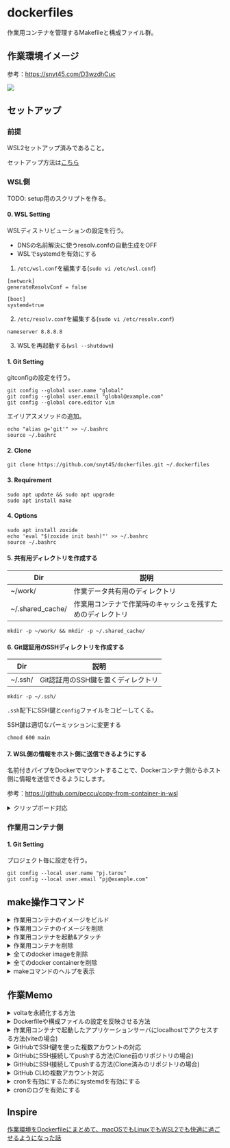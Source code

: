 # dockerfiles
作業用コンテナを管理するMakefileと構成ファイル群。

## 作業環境イメージ
参考：https://snyt45.com/D3wzdhCuc

![](https://firebasestorage.googleapis.com/v0/b/firescript-577a2.appspot.com/o/imgs%2Fapp%2Fmy_blog%2FDWXAyzZ2b4.png?alt=media&token=d98e3929-889a-4b26-bdfb-9a8c365c07d3)

## セットアップ

### 前提

WSL2セットアップ済みであること。

セットアップ方法は[こちら](https://github.com/snyt45/windows11-dotfiles)

### WSL側

TODO: setup用のスクリプトを作る。

#### 0. WSL Setting
WSLディストリビューションの設定を行う。

- DNSの名前解決に使うresolv.confの自動生成をOFF
- WSLでsystemdを有効にする

1. `/etc/wsl.conf`を編集する(`sudo vi /etc/wsl.conf`)
```
[network]
generateResolvConf = false

[boot]
systemd=true
```

2. `/etc/resolv.conf`を編集する(`sudo vi /etc/resolv.conf`)
```
nameserver 8.8.8.8
```

3. WSLを再起動する(`wsl --shutdown`)

#### 1. Git Setting
gitconfigの設定を行う。

```
git config --global user.name "global"
git config --global user.email "global@example.com"
git config --global core.editor vim
```

エイリアスメソッドの追加。
```
echo "alias g='git'" >> ~/.bashrc
source ~/.bashrc
```

#### 2. Clone

```
git clone https://github.com/snyt45/dockerfiles.git ~/.dockerfiles
```

#### 3. Requirement

```
sudo apt update && sudo apt upgrade
sudo apt install make
```

#### 4. Options

```
sudo apt install zoxide
echo 'eval "$(zoxide init bash)"' >> ~/.bashrc
source ~/.bashrc
```

#### 5. 共有用ディレクトリを作成する

| Dir | 説明 |
| --- | --- |
| ~/work/ | 作業データ共有用のディレクトリ |
| ~/.shared_cache/ | 作業用コンテナで作業時のキャッシュを残すためのディレクトリ |

```
mkdir -p ~/work/ && mkdir -p ~/.shared_cache/
```


#### 6. Git認証用のSSHディレクトリを作成する

| Dir | 説明 |
| --- | --- |
| ~/.ssh/ | Git認証用のSSH鍵を置くディレクトリ |

```
mkdir -p ~/.ssh/
```

`.ssh`配下にSSH鍵と`config`ファイルをコピーしてくる。

SSH鍵は適切なパーミッションに変更する
```
chmod 600 main
```

#### 7. WSL側の情報をホスト側に送信できるようにする

名前付きパイプをDockerでマウントすることで、Dockerコンテナ側からホスト側に情報を送信できるようにします。

参考：https://github.com/peccu/copy-from-container-in-wsl

<details>
<summary>クリップボード対応</summary>

作業コンテナ内のクリップボードをホスト側に共有するための対応です。

※Vimでヤンクした内容は自動でホスト側に共有するようにvimrcに設定済みです。

クリップボード用の名前付きパイプを作成します。

```
[ -p ~/clip ] && echo already exists the pipe for clip || mkfifo ~/clip
```

`clip.sh`を作成します。

```
cat <<'SETTING' >> ~/clip.sh
#!/bin/bash
while true
do
  # 文字化け対応
  # see: https://nodamushi.hatenablog.com/entry/2018/01/12/195253
  cat $HOME/clip | iconv -f UTF-8 -t CP932 | /mnt/c/Windows/system32/clip.exe
done
SETTING
```

パーミッションを設定します。

```
chmod +x ~/clip.sh
```

`crontab -e`でcrontabに書き込みます。

```
@reboot $HOME/clip.sh
```

`.bashrc`でcrontabの起動チェックするようにします。

```
cat <<'SETTING' >> ~/.bashrc
if [[ -n `service cron status | grep not` ]];then
  echo "cron is not running. Type password to run it."
  sudo service cron start
fi
SETTING
```

</details>


### 作業用コンテナ側

#### 1. Git Setting

プロジェクト毎に設定を行う。

```
git config --local user.name "pj.tarou"
git config --local user.email "pj@example.com"
```

## make操作コマンド

<details>
<summary>作業用コンテナのイメージをビルド</summary>

```
make build target="workbench"
```
</details>


<details>
<summary>作業用コンテナのイメージを削除</summary>

```
make clean target="workbench"
```
</details>


<details>
<summary>作業用コンテナを起動&アタッチ</summary>

```
make target="workbench"
```

makeコマンドでtargetを指定してコンテナを起動し、作業用コンテナにアタッチして作業を開始する。
</details>


<details>
<summary>作業用コンテナを削除</summary>

```
make stop target="workbench"
```

makeコマンドでtargetを指定してコンテナを削除する。
</details>


<details>
<summary>全てのdocker imageを削除</summary>

```
make allrmi
```
</details>


<details>
<summary>全てのdocker containerを削除</summary>

```
make allrm
```
</details>


<details>
<summary>makeコマンドのヘルプを表示</summary>

```
make help
```
</details>


## 作業Memo

<details>
<summary>voltaを永続化する方法</summary>

ホームディレクトリから `shared_cache` に移動する。
```
make target="workbench"
sudo mv ~/.volta ~/.shared_cache/
```

`VOLTA_HOME`を`$HOME/.shared_cache/.volta`に設定しているため、
この操作を一度行えば、次回以降は`shared_cache`側を見るようになる。

</details>


<details>
<summary>Dockerfileや構成ファイルの設定を反映させる方法</summary>
一度コンテナを削除してビルドし直したうえでアタッチする。

```
make stop target="workbench"
make build target="workbench"
make target="workbench"
```
</details>


<details>
<summary>作業用コンテナで起動したアプリケーションサーバにlocalhostでアクセスする方法(viteの場合)</summary>

- 作業コンテナ起動時に公開するポートを指定する(`make target="workbench" port=3030`)
- アプリケーションサーバ起動時、`0.0.0.0`でLISTENするよう変更する
  - (例)viteの場合、yarn dev --host
</details>

<details>
<summary>GitHubでSSH鍵を使った複数アカウントの対応</summary>

1. メインとサブアカウントのSSH鍵を作成して、GihHubに登録します。

```
# メインアカウントのSSH鍵を作成
mkdir -p ~/.ssh && cd ~/.ssh
ssh-keygen -t ed25519 -C "main@example.com" -f "main"
cat main.pub #=> GitHubのSSH鍵に登録

# サブアカウントのSSH鍵を作成
ssh-keygen -t ed25519 -C "sub@example.com" -f "sub"
cat sub.pub #=> GitHubのSSH鍵に登録
```

2. `config`というファイルを作成して、アカウント毎に対応するSSH鍵を設定します。

```
vim ~/.ssh/config
```

[config]
```
Host github-main
	HostName github.com
	User main.tarou
	IdentityFile ~/.ssh/main
	IdentitiesOnly yes
Host github-sub
	HostName github.com
	User sub.tarou
	IdentityFile ~/.ssh/sub
	IdentitiesOnly yes
```

3. 正しく設定できたか確認します。

```
# 作成確認
ssh -T git@github-main
ssh -T git@github-sub
```

参考：https://mykii.blog/use-many-github-accounts-by-ssh/
</details>


<details>
<summary>GitHubにSSH接続してpushする方法(Clone前のリポジトリの場合)</summary>

例）`git clone git@github-main:snyt45/dockerfiles.git`

</details>


<details>
<summary>GitHubにSSH接続してpushする方法(Clone済みのリポジトリの場合)</summary>

リポジトリに移動した状態で`git config -e`してurlを書き換える

```
// 書き換え前
url = https://github.com/snyt45/dockerfiles.git

// 書き換え後
url = git@github-main:snyt45/dockerfiles.git
```

参考： https://msyksphinz.hatenablog.com/entry/2019/10/28/040000
</details>


<details>
<summary>GitHub CLIの複数アカウント対応</summary>
アカウント毎に設定を行う。

`mkdir -p ~/.config/gh && vi ~/.config/gh/config.yml`
```
git_protocol: ssh
aliases:
    personal: '!cp ~/.config/gh/hosts.yml.personal ~/.config/gh/hosts.yml && gh auth status'
    work: '!cp ~/.config/gh/hosts.yml.work ~/.config/gh/hosts.yml && gh auth status'
```

`mkdir -p ~/.config/gh && vi ~/.config/gh/hosts.yml.personal`
```
github.com:
    oauth_token: ghp_[…]
    git_protocol: ssh
    user: yuta.sano
```

`mkdir -p ~/.config/gh && vi ~/.config/gh/hosts.yml.work`
```
github.com:
    oauth_token: ghp_[…]
    git_protocol: ssh
    user: yuta.sano
```

参考: https://gist.github.com/yermulnik/017837c01879ed3c7489cc7cf749ae47
</details>

<details>
<summary>cronを有効にするためにsystemdを有効にする</summary>

WSLで「/etc/wsl.conf」というファイルを作成する。

以下の内容を記載する。

```
[boot]
systemd=true
```

powershellでWSLをシャットダウンする。

```
wsl --shutdown
```

systemdがPID=1で起動していることを確認する。

```
ps -ae
```

参考： https://snowsystem.net/other/windows/wsl2-ubuntu-systemctl/
</details>

<details>
<summary>cronのログを有効にする</summary>

systemdがPID=1で起動していることを確認する。

```
ps -ae
```

ログを有効化するためにコメントアウトを外す。

```
sudo vi /etc/rsyslog.d/50-default.conf
```

```
#cron.*                   /var/log/cron.log     # 編集前
  ↓
cron.*                    /var/log/cron.log     # 編集後
```

ログを確認する。

```
cat /var/log/cron.log
```

参考： https://www.server-memo.net/ubuntu/ubuntu_cron_log.html
</details>

## Inspire

[作業環境をDockerfileにまとめて、macOSでもLinuxでもWSL2でも快適に過ごせるようになった話](https://zenn.dev/hinoshiba/articles/workstation-on-docker)
